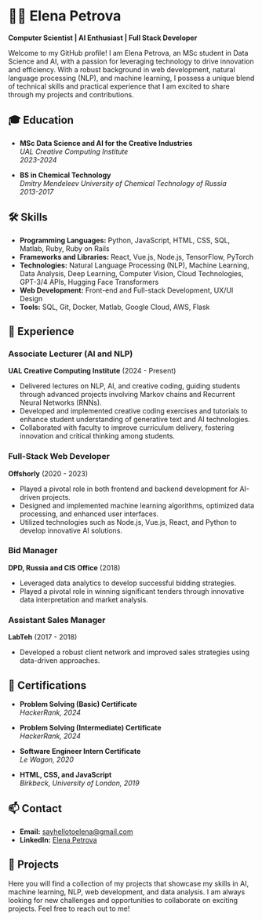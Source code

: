 # 👩‍💻 Elena Petrova

**Computer Scientist | AI Enthusiast | Full Stack Developer**

Welcome to my GitHub profile! I am Elena Petrova, an MSc student in Data Science and AI, with a passion for leveraging technology to drive innovation and efficiency. With a robust background in web development, natural language processing (NLP), and machine learning, I possess a unique blend of technical skills and practical experience that I am excited to share through my projects and contributions.

## 🎓 Education

- **MSc Data Science and AI for the Creative Industries**  
  *UAL Creative Computing Institute*  
  *2023-2024*

- **BS in Chemical Technology**  
  *Dmitry Mendeleev University of Chemical Technology of Russia*  
  *2013-2017*

## 🛠️ Skills

- **Programming Languages:** Python, JavaScript, HTML, CSS, SQL, Matlab, Ruby, Ruby on Rails
- **Frameworks and Libraries:** React, Vue.js, Node.js, TensorFlow, PyTorch
- **Technologies:** Natural Language Processing (NLP), Machine Learning, Data Analysis, Deep Learning, Computer Vision, Cloud Technologies, GPT-3/4 APIs, Hugging Face Transformers
- **Web Development:** Front-end and Full-stack Development, UX/UI Design
- **Tools:** SQL, Git, Docker, Matlab, Google Cloud, AWS, Flask

## 💼 Experience

### Associate Lecturer (AI and NLP)  
**UAL Creative Computing Institute** (2024 - Present)  
- Delivered lectures on NLP, AI, and creative coding, guiding students through advanced projects involving Markov chains and Recurrent Neural Networks (RNNs).
- Developed and implemented creative coding exercises and tutorials to enhance student understanding of generative text and AI technologies.
- Collaborated with faculty to improve curriculum delivery, fostering innovation and critical thinking among students.

### Full-Stack Web Developer  
**Offshorly** (2020 - 2023)  
- Played a pivotal role in both frontend and backend development for AI-driven projects.
- Designed and implemented machine learning algorithms, optimized data processing, and enhanced user interfaces.
- Utilized technologies such as Node.js, Vue.js, React, and Python to develop innovative AI solutions.

### Bid Manager  
**DPD, Russia and CIS Office** (2018)  
- Leveraged data analytics to develop successful bidding strategies.
- Played a pivotal role in winning significant tenders through innovative data interpretation and market analysis.

### Assistant Sales Manager  
**LabTeh** (2017 - 2018)  
- Developed a robust client network and improved sales strategies using data-driven approaches.

## 📜 Certifications
- **Problem Solving (Basic) Certificate**  
  *HackerRank, 2024*

- **Problem Solving (Intermediate) Certificate**  
  *HackerRank, 2024*

- **Software Engineer Intern Certificate**  
  *Le Wagon, 2020*

- **HTML, CSS, and JavaScript**  
  *Birkbeck, University of London, 2019*

## 📫 Contact

- **Email:** sayhellotoelena@gmail.com  
- **LinkedIn:** [Elena Petrova](https://www.linkedin.com/in/elena-tech/)

## 🌟 Projects

Here you will find a collection of my projects that showcase my skills in AI, machine learning, NLP, web development, and data analysis. I am always looking for new challenges and opportunities to collaborate on exciting projects. Feel free to reach out to me!


